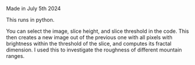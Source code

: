 Made in July 5th 2024 

This runs in python.

You can select the image, slice height, and slice threshold in the code. This then creates a new image out of the previous one with all pixels with brightness within the threshold of the slice, and computes its fractal dimension. I used this to investigate the roughness of different mountain ranges.